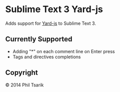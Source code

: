 # Sublime Text 3 Yard-js

Adds support for [Yard-js](https://github.com/lsegal/yard-js) to Sublime Text 3.

## Currently Supported

* Adding "*" on each comment line on Enter press
* Tags and directives completions

## Copyright

© 2014 Phil Tsarik
